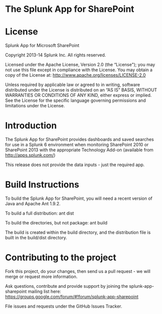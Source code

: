 The Splunk App for SharePoint
=============================

License
=======
Splunk App for Microsoft SharePoint

Copyright 2013-14 Splunk Inc.  All rights reserved.

Licensed under the Apache License, Version 2.0 (the “License"); you may not use this file except in compliance with the License.
You may obtain a copy of the License at:   http://www.apache.org/licenses/LICENSE-2.0
 
Unless required by applicable law or agreed to in writing, software distributed under the License is distributed on an 
“AS IS” BASIS, WITHOUT WARRANTIES OR CONDITIONS OF ANY KIND, either express or implied.  See the License for the specific 
language governing permissions and limitations under the License.

Introduction
============
The Splunk App for SharePoint provides dashboards and saved searches for use in a Splunk 6 environment when monitoring SharePoint
2010 or SharePoint 2013 with the appropriate Technology Add-on (available from http://apps.splunk.com/)

This release does not provide the data inputs - just the required app.

Build Instructions
==================
To build the Splunk App for SharePoint, you will need a recent version of Java and Apache Ant 1.9.2.

To build a full distribution:
	ant dist

To build the directories, but not package:
	ant build
	
The build is created within the build directory, and the distribution file is built in the build/dist directory.

Contributing to the project
===========================
Fork this project, do your changes, then send us a pull request - we will merge or request more information.

Ask questions, contribute and provide support by joining the splunk-app-sharepoint mailing list here:  
	https://groups.google.com/forum/#!forum/splunk-app-sharepoint

File issues and requests under the GitHub Issues Tracker.	
	